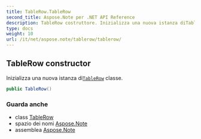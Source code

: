 ```yaml
---
title: TableRow.TableRow
second_title: Aspose.Note per .NET API Reference
description: TableRow costruttore. Inizializza una nuova istanza diTableRow classe.
type: docs
weight: 10
url: /it/net/aspose.note/tablerow/tablerow/
---
```

## TableRow constructor

Inizializza una nuova istanza di[`TableRow`](../) classe.

```csharp
public TableRow()
```

### Guarda anche

* class [TableRow](../)
* spazio dei nomi [Aspose.Note](../../tablerow/)
* assemblea [Aspose.Note](../../../)


